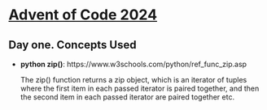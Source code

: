 <h1><a href="https://adventofcode.com/">Advent of Code 2024</a></h1>
<h2>Day one. Concepts Used</h2>
<ul>
  <li><b>python zip()</b>: https://www.w3schools.com/python/ref_func_zip.asp<p>The zip() function returns a zip object, which is an iterator of tuples where the first item in each passed iterator is paired together, and then the second item in each passed iterator are paired together etc.</p></li>
</ul>

